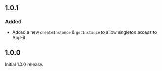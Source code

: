 ## 1.0.1

### Added

- Added a new `createInstance` & `getInstance` to allow singleton access to AppFit

## 1.0.0

Initial 1.0.0 release.
